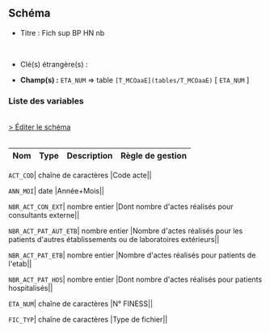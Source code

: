 ## Schéma


- Titre : Fich sup BP HN nb
<br />



- Clé(s) étrangère(s) : <br />

- **Champ(s) :** `ETA_NUM`
  => table `[T_MCOaaE](tables/T_MCOaaE)` [ `ETA_NUM` ]<br />

 
### Liste des variables
<br />
<div>
    <a href="https://gitlab.com/healthdatahub/applications-du-hdh/schema-snds/-/tree/master/schemas/PMSI MCO/T_MCOaaSUP_BPHNA.json"
       target="_blank" rel="noopener noreferrer">> Éditer le schéma</a>
</div>
<br />

Nom | Type | Description | Règle de gestion
-|-|-|-



`ACT_COD`| chaîne de caractères |Code acte||

`ANN_MOI`| date |Année+Mois||

`NBR_ACT_CON_EXT`| nombre entier |Dont nombre d'actes réalisés pour consultants externe||

`NBR_ACT_PAT_AUT_ETB`| nombre entier |Nombre d'actes réalisés pour les patients d'autres établissements ou de laboratoires extérieurs||

`NBR_ACT_PAT_ETB`| nombre entier |Nombre d'actes réalisés pour patients de l'etab||

`NBR_ACT_PAT_HOS`| nombre entier |Dont nombre d'actes réalisés pour patients hospitalisés||

`ETA_NUM`| chaîne de caractères |N° FINESS||

`FIC_TYP`| chaîne de caractères |Type de fichier||
